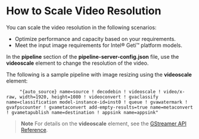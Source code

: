# How to Scale Video Resolution

You can scale the video resolution in the following scenarios:
-  Optimize performance and capacity based on your requirements.
-  Meet the input image requirements for Intel® Geti™ platform models.

In the **pipeline** section of the **pipeline-server-config.json** file, use the **videoscale** element to change the resolution of the video.

The following is a sample pipeline with image resizing using the **videoscale** element:

         "{auto_source} name=source ! decodebin ! videoscale ! video/x-raw, width=1920, height=1080 ! videoconvert ! gvaclassify name=classification model-instance-id=inst0 ! queue ! gvawatermark ! gvafpscounter ! gvametaconvert add-empty-results=true name=metaconvert ! gvametapublish name=destination ! appsink name=appsink"

> **Note**
> For details on the **videoscale** element, see the [GStreamer API Reference](https://gstreamer.freedesktop.org/documentation/videoconvertscale/videoscale.html?gi-language=c#videoscale-page).